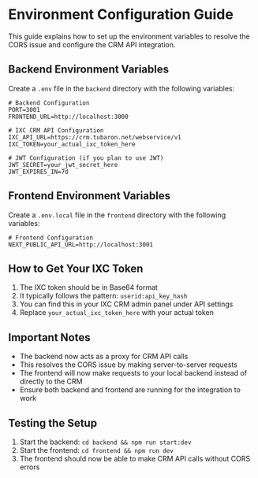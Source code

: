 # Environment Configuration Guide

This guide explains how to set up the environment variables to resolve the CORS issue and configure the CRM API integration.

## Backend Environment Variables

Create a `.env` file in the `backend` directory with the following variables:

```env
# Backend Configuration
PORT=3001
FRONTEND_URL=http://localhost:3000

# IXC CRM API Configuration
IXC_API_URL=https://crm.tubaron.net/webservice/v1
IXC_TOKEN=your_actual_ixc_token_here

# JWT Configuration (if you plan to use JWT)
JWT_SECRET=your_jwt_secret_here
JWT_EXPIRES_IN=7d
```

## Frontend Environment Variables

Create a `.env.local` file in the `frontend` directory with the following variables:

```env
# Frontend Configuration
NEXT_PUBLIC_API_URL=http://localhost:3001
```

## How to Get Your IXC Token

1. The IXC token should be in Base64 format
2. It typically follows the pattern: `userid:api_key_hash`
3. You can find this in your IXC CRM admin panel under API settings
4. Replace `your_actual_ixc_token_here` with your actual token

## Important Notes

- The backend now acts as a proxy for CRM API calls
- This resolves the CORS issue by making server-to-server requests
- The frontend will now make requests to your local backend instead of directly to the CRM
- Ensure both backend and frontend are running for the integration to work

## Testing the Setup

1. Start the backend: `cd backend && npm run start:dev`
2. Start the frontend: `cd frontend && npm run dev`
3. The frontend should now be able to make CRM API calls without CORS errors
